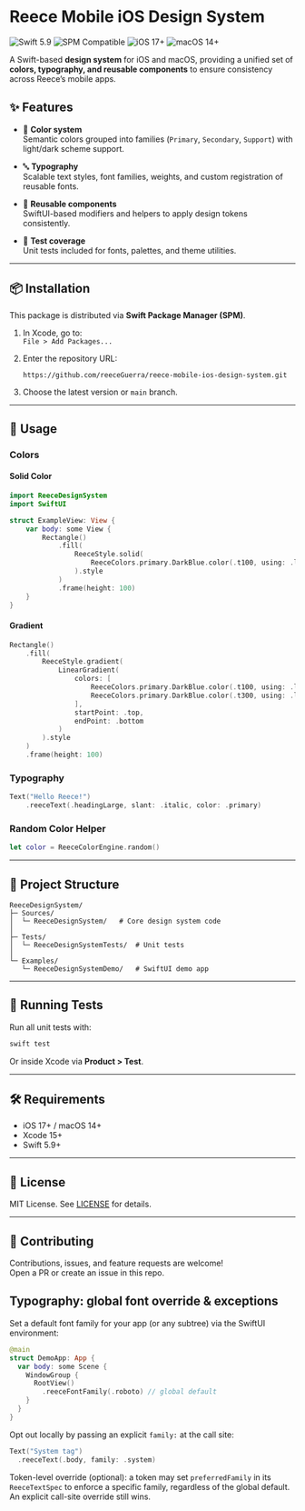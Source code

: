 # Reece Mobile iOS Design System

![Swift 5.9](https://img.shields.io/badge/Swift-5.9-orange?logo=swift)
![SPM Compatible](https://img.shields.io/badge/SPM-Compatible-green?logo=swift)
![iOS 17+](https://img.shields.io/badge/iOS-17%2B-blue?logo=apple)
![macOS 14+](https://img.shields.io/badge/macOS-14%2B-lightgrey?logo=apple)

A Swift-based **design system** for iOS and macOS, providing a unified set of **colors, typography, and reusable components** to ensure consistency across Reece’s mobile apps.

## ✨ Features

- 🎨 **Color system**  
  Semantic colors grouped into families (`Primary`, `Secondary`, `Support`) with light/dark scheme support.

- 🔤 **Typography**  
  Scalable text styles, font families, weights, and custom registration of reusable fonts.

- 🧩 **Reusable components**  
  SwiftUI-based modifiers and helpers to apply design tokens consistently.

- 🧪 **Test coverage**  
  Unit tests included for fonts, palettes, and theme utilities.

---

## 📦 Installation

This package is distributed via **Swift Package Manager (SPM)**.

1. In Xcode, go to:  
   `File > Add Packages...`

2. Enter the repository URL:  
   ```text
   https://github.com/reeceGuerra/reece-mobile-ios-design-system.git
   ```

3. Choose the latest version or `main` branch.

---

## 🚀 Usage

### Colors

#### Solid Color

```swift
import ReeceDesignSystem
import SwiftUI

struct ExampleView: View {
    var body: some View {
        Rectangle()
            .fill(
                ReeceStyle.solid(
                    ReeceColors.primary.DarkBlue.color(.t100, using: .light)
                ).style
            )
            .frame(height: 100)
    }
}
```

#### Gradient

```swift
Rectangle()
    .fill(
        ReeceStyle.gradient(
            LinearGradient(
                colors: [
                    ReeceColors.primary.DarkBlue.color(.t100, using: .light),
                    ReeceColors.primary.DarkBlue.color(.t300, using: .light)
                ],
                startPoint: .top,
                endPoint: .bottom
            )
        ).style
    )
    .frame(height: 100)
```

### Typography

```swift
Text("Hello Reece!")
    .reeceText(.headingLarge, slant: .italic, color: .primary)
```

### Random Color Helper

```swift
let color = ReeceColorEngine.random()
```

---

## 📂 Project Structure

```
ReeceDesignSystem/
├─ Sources/
│  └─ ReeceDesignSystem/   # Core design system code
│
├─ Tests/
│  └─ ReeceDesignSystemTests/  # Unit tests
│
└─ Examples/
   └─ ReeceDesignSystemDemo/   # SwiftUI demo app
```

---

## 🧪 Running Tests

Run all unit tests with:

```bash
swift test
```

Or inside Xcode via **Product > Test**.

---

## 🛠 Requirements

- iOS 17+ / macOS 14+
- Xcode 15+
- Swift 5.9+

---

## 📄 License

MIT License. See [LICENSE](LICENSE) for details.

---

## 🤝 Contributing

Contributions, issues, and feature requests are welcome!  
Open a PR or create an issue in this repo.


## Typography: global font override & exceptions

Set a default font family for your app (or any subtree) via the SwiftUI environment:

```swift
@main
struct DemoApp: App {
  var body: some Scene {
    WindowGroup {
      RootView()
        .reeceFontFamily(.roboto) // global default
    }
  }
}
```

Opt out locally by passing an explicit `family:` at the call site:

```swift
Text("System tag")
  .reeceText(.body, family: .system)
```

Token-level override (optional): a token may set `preferredFamily` in its `ReeceTextSpec` to enforce a specific family, regardless of the global default. An explicit call-site override still wins.
